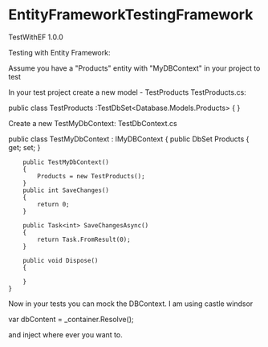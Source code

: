 # EntityFrameworkTestingFramework
TestWithEF 1.0.0

Testing with Entity Framework:

Assume you have a "Products" entity with "MyDBContext" in your project to test

In your test project create a new model - TestProducts
TestProducts.cs:

  public class TestProducts :TestDbSet<Database.Models.Products>
    {
    }

Create a new TestMyDbContext:
TestDbContext.cs

  public class TestMyDbContext : IMyDBContext
    {
        public DbSet<Products> Products { get; set; }
        
        public TestMyDbContext()
        {
            Products = new TestProducts();
        }
        public int SaveChanges()
        {
            return 0;
        }

        public Task<int> SaveChangesAsync()
        {
            return Task.FromResult(0);
        }

        public void Dispose()
        {
            
        }
    }
    
Now in your tests you can mock the DBContext.  I am using castle windsor 
  
  var dbContent = _container.Resolve<IStrategyDbContext>();

and inject where ever you want to.
